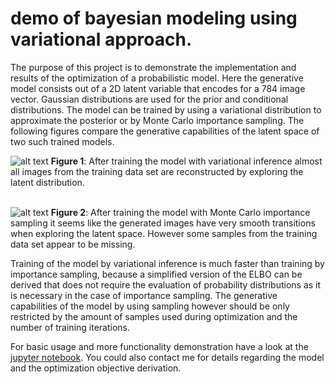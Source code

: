 # demo of bayesian modeling using variational approach.
The purpose of this project is to demonstrate the implementation and results of the optimization of a probabilistic model. Here the generative model
consists out of a 2D latent variable that encodes for a 784 image vector. Gaussian distributions are used for the prior and conditional distributions.
The model can be trained by using a variational distribution to approximate the posterior or by Monte Carlo importance sampling. The following figures
compare the generative capabilities of the latent space of two such trained models.

![alt text](https://raw.githubusercontent.com/jgwiese/prob_model_variational/main/.msc/vi.png "Generative Capabilities of the latent space after training by VI")
**Figure 1**: After training the model with variational inference almost all images from the training data set are reconstructed by exploring the latent distribution.
<br>
<br>

![alt text](https://raw.githubusercontent.com/jgwiese/prob_model_variational/main/.msc/sampling.png "Generative Capabilities of the latent space after training by Sampling")
**Figure 2**: After training the model with Monte Carlo importance sampling it seems like the generated images have very smooth transitions when exploring the latent space.
However some samples from the training data set appear to be missing.

Training of the model by variational inference is much faster than training by importance sampling, because a simplified version of the ELBO can be derived 
that does not require the evaluation of probability distributions as it is necessary in the case of importance sampling. The generative capabilities of the model by using sampling
however should be only restricted by the amount of samples used during optimization and the number of training iterations.

For basic usage and more functionality demonstration have a look at the 
[jupyter notebook](https://github.com/jgwiese/prob_model_variational/blob/main/image_learning.ipynb).
You could also contact me for details regarding the model and the optimization objective derivation. 

